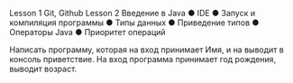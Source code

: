 Lesson 1 Git, Github
Lesson 2 Введение в Java ● IDE ● Запуск и компиляция программы ● Типы данных ● Приведение типов ● Операторы Java ● Приоритет операций

Написать программу, которая на вход принимает Имя, и на выводит в консоль приветствие.
На вход программа принимает год рождения, выводит возраст.
